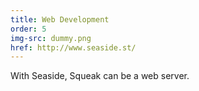 ```yaml
---
title: Web Development
order: 5
img-src: dummy.png
href: http://www.seaside.st/
---
```

With Seaside, Squeak can be a web server.